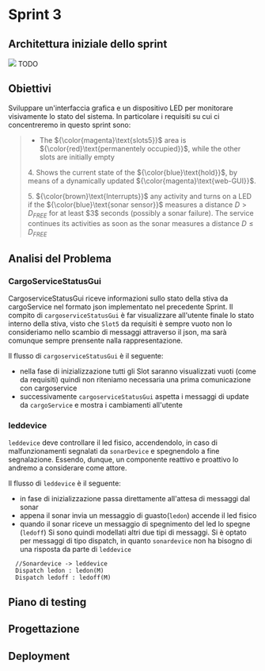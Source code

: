 # Sprint 3

## Architettura iniziale dello sprint
<img src='../Sprint2'> TODO

## Obiettivi

Sviluppare un'interfaccia grafica e un dispositivo LED per monitorare visivamente lo stato del sistema.
In particolare i requisiti su cui ci concentreremo in questo sprint sono:

> * The ${\color{magenta}\text{slots5}}$ area is ${\color{red}\text{permanentely occupied}}$, while the other slots are initially empty
> 
> 4\. Shows the current state of the ${\color{blue}\text{hold}}$, by means of a dynamically updated ${\color{magenta}\text{web-GUI}}$.
>
> 5\. ${\color{brown}\text{Interrupts}}$ any activity and turns on a LED if the ${\color{blue}\text{sonar sensor}}$ measures a distance
>   $D > D_{FREE}$ for at least \$3\$ seconds (possibly a sonar failure).
>   The service continues its activities as soon as the sonar measures a distance $D \leq D_{FREE}$

## Analisi del Problema

### CargoServiceStatusGui

CargoserviceStatusGui riceve informazioni sullo stato della stiva da cargoService nel formato json implementato nel precedente Sprint.
Il compito di ```cargoserviceStatusGui``` è far visualizzare all'utente finale lo stato interno della stiva, visto che ```Slot5``` da requisiti è sempre vuoto non lo consideriamo nello scambio di messaggi attraverso il json, ma sarà comunque sempre prensente nalla rappresentazione.

Il flusso di ```cargoserviceStatusGui```  è il seguente:
- nella fase di inizializzazione tutti gli Slot saranno visualizzati vuoti (come da requisiti) quindi non riteniamo necessaria una prima comunicazione con cargoservice
- successivamente ```cargoserviceStatusGui``` aspetta i messaggi di update da ```cargoService``` e mostra i cambiamenti all'utente


### leddevice

```leddevice``` deve controllare il led fisico, accendendolo, in caso di malfunzionamenti segnalati da ```sonarDevice``` e spegnendolo a fine segnalazione. Essendo, dunque, un componente reattivo e proattivo lo andremo a considerare come attore.

Il flusso di ```leddevice``` è il seguente:
- in fase di inizializzazione passa direttamente all'attesa di messaggi dal sonar
- appena il sonar invia un messaggio di guasto(```ledon```) accende il led fisico
- quando il sonar riceve un messaggio di spegnimento del led lo spegne (```ledoff```)
Si sono quindi modellati altri due tipi di messaggi. Si è optato per messaggi di tipo dispatch, in quanto ```sonardevice``` non ha bisogno di una risposta da parte di ```leddevice```

```
  //Sonardevice -> leddevice
  Dispatch ledon : ledon(M)
  Dispatch ledoff : ledoff(M)
```

## Piano di testing

## Progettazione

## Deployment




